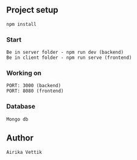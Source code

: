 
## Project setup
```
npm install
```

### Start
```
Be in server folder - npm run dev (backend)
Be in client folder - npm run serve (frontend)
```

### Working on
```
PORT: 3000 (backend)
PORT: 8080 (frontend)
```

### Database
```
Mongo db
```

## Author
```
Airika Vettik
```
